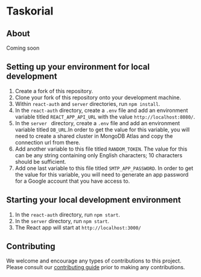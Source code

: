 # Taskorial

## About

Coming soon

## Setting up your environment for local development

1. Create a fork of this repository.
2. Clone your fork of this repository onto your development machine.
3. Within `react-auth` and `server` directories, run `npm install`.
4. In the `react-auth` directory, create a `.env` file and add an environment variable titled `REACT_APP_API_URL` with the value `http://localhost:8080/`.
5. In the `server ` directory, create a `.env` file and add an environment variable titled `DB_URL`.In order to get the value for this variable, you will need to create a shared cluster in MongoDB Atlas and copy the connection url from there.
6. Add another variable to this file titled `RANDOM_TOKEN`. The value for this can be any string containing only English characters; 10 characters should be sufficient.
7. Add one last variable to this file titled `SMTP_APP_PASSWORD`. In order to get the value for this variable, you will need to generate an app password for a Google account that you have access to.

## Starting your local development environment

1. In the `react-auth` directory, run `npm start`.
2. In the `server` directory, run `npm start`.
3. The React app will start at `http://localhost:3000/`

## Contributing

We welcome and encourage any types of contributions to this project. Please consult our [contributing guide](https://github.com/raspberri05/todo-list/blob/main/CONTRIBUTING.md) prior to making any contributions.
